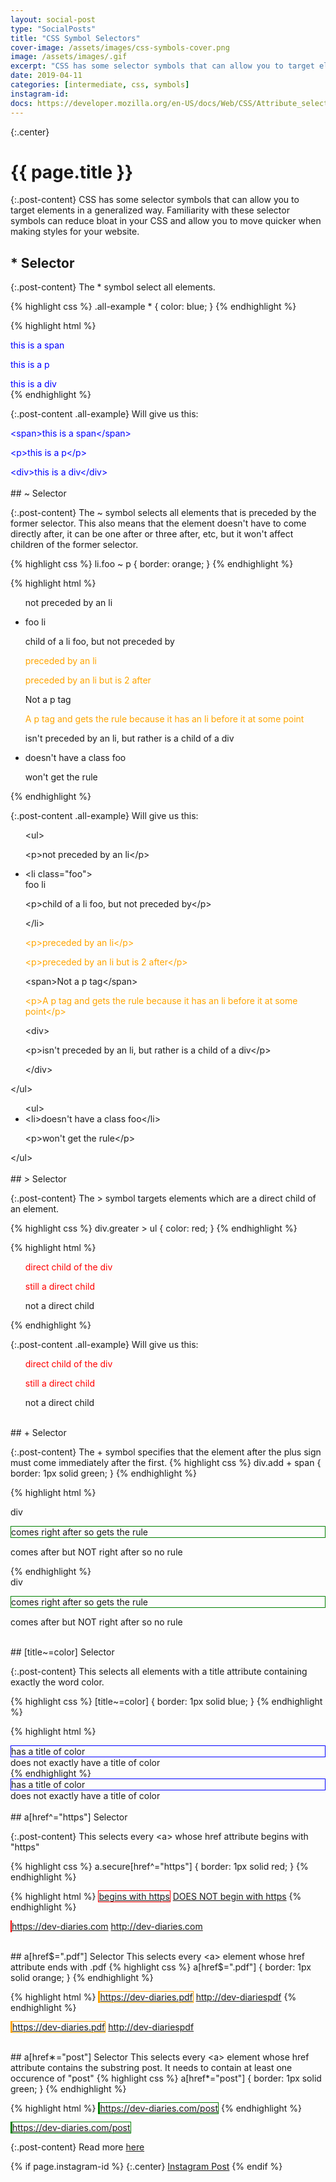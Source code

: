 ```yaml
---
layout: social-post
type: "SocialPosts"
title: "CSS Symbol Selectors"
cover-image: /assets/images/css-symbols-cover.png
image: /assets/images/.gif
excerpt: "CSS has some selector symbols that can allow you to target elements in a generalized way."
date: 2019-04-11
categories: [intermediate, css, symbols]
instagram-id: 
docs: https://developer.mozilla.org/en-US/docs/Web/CSS/Attribute_selectors
---
```

{:.center}
# {{ page.title }}

{:.post-content}
CSS has some selector symbols that can allow you to target elements in a generalized way.
Familiarity with these selector symbols can reduce bloat in your CSS and allow 
you to move quicker when making styles for your website. 

## * Selector

{:.post-content}
The * symbol select all elements.

{% highlight css %}
.all-example * {
    color: blue;
}
{% endhighlight %}

{% highlight html %}
<div class="all-example">
    <span>this is a span</span>
    <p>this is a p</p>
    <div>this is a div</div>
</div>
{% endhighlight %}

{:.post-content .all-example}
Will give us this:

<style>
.all-example * {
    color: blue;
}
</style>
<div class="all-example">
    <span>&lt;span&gt;this is a span&lt;/span&gt;</span>
    <p>&lt;p&gt;this is a p&lt;/p&gt;</p>
    <div>&lt;div&gt;this is a div&lt;/div&gt;</div>
</div>

<br>
## ~ Selector

{:.post-content}
The ~ symbol selects all elements that is preceded by the former selector. This also means
that the element doesn't have to come directly after, it can be one after or three after, etc, 
but it won't affect children of the former selector.

{% highlight css %}
li.foo ~ p {
    border: orange;
}
{% endhighlight %}

{% highlight html %}
<ul>
    <p>not preceded by an li</p>
    <li class="foo">
        foo li
        <p>child of a li foo, but not preceded by</p>
    </li>
    <p>preceded by an li</p>
    <p>preceded by an li but is 2 after</p>
    <span>Not a p tag</span>
    <p>A p tag and gets the rule because it has an li before it at some point</p>
    <div>
        <p>isn't preceded by an li, but rather is a child of a div</p>
    </div>
</ul>
<ul>
    <li>doesn't have a class foo</li>
    <p>won't get the rule</p>
</ul>
{% endhighlight %}

{:.post-content .all-example}
Will give us this:

<style>
li.foo ~ p {
    color: orange;
}
</style>
<div class="no-style">
<ul>&lt;ul&gt;
    <p>&lt;p&gt;not preceded by an li&lt;/p&gt;</p>
    <li class="foo">&lt;li class="foo"&gt;<br>
        foo li
        <p>&lt;p&gt;child of a li foo, but not preceded by&lt;/p&gt;</p>
    </li>&lt;/li&gt;
    <p>&lt;p&gt;preceded by an li&lt;/p&gt;</p>
    <p>&lt;p&gt;preceded by an li but is 2 after&lt;/p&gt;</p>
    <span>&lt;span&gt;Not a p tag&lt;/span&gt;</span>
    <p>&lt;p&gt;A p tag and gets the rule because it has an li before it at some point&lt;/p&gt;</p>
    <div>&lt;div&gt;
        <p>&lt;p&gt;isn't preceded by an li, but rather is a child of a div&lt;/p&gt;</p>
    </div>&lt;/div&gt;
</ul>&lt;/ul&gt;

<ul>&lt;ul&gt;
    <li>&lt;li&gt;doesn't have a class foo&lt;/li&gt;</li>
    <p>&lt;p&gt;won't get the rule&lt;/p&gt;</p>
</ul>&lt;/ul&gt;
</div>

<br>
## > Selector

{:.post-content}
The > symbol targets elements which are a direct child of an element.

{% highlight css %}
div.greater > ul {
    color: red;
}
{% endhighlight %}

{% highlight html %}
<div class="greater">
    <ul>direct child of the div</ul>
    <ul>still a direct child</ul>
</div>
<ul>not a direct child</ul>
{% endhighlight %}

{:.post-content .all-example}
Will give us this:

<style>
div.greater > ul {
    color: red;
}
</style>
<div class="greater">
    <ul>direct child of the div</ul>
    <ul>still a direct child</ul>
</div>
<ul>not a direct child</ul>

<br>
## + Selector

{:.post-content}
The + symbol specifies that the element after the plus sign must come immediately after the first.
{% highlight css %}
div.add + span {
    border: 1px solid green;
}
{% endhighlight %}

{% highlight html %}
<div class="add">div</div>
<p>comes right after so gets the rule</p>
<p>comes after but NOT right after so no rule</p>
{% endhighlight %}

<style>
div.add + p {
    border: 1px solid green;
}
</style>
<div class="add">div</div>
<p>comes right after so gets the rule</p>
<p>comes after but NOT right after so no rule</p>

<br>
## [title~=color] Selector

{:.post-content}
This selects all elements with a title attribute containing exactly the word color.

{% highlight css %}
[title~=color] {
    border: 1px solid blue;
}
{% endhighlight %}

{% highlight html %}
<div title="color">has a title of color</div>
<div title="some-color">does not exactly have a title of color</div>
{% endhighlight %}
<style>
[title~=color] {
    border: 1px solid blue;
}
</style>
<div title="color">has a title of color</div>
<div title="some-color">does not exactly have a title of color</div>

<br>
## a[href^="https"] Selector

{:.post-content}
This selects every &lt;a&gt; whose href attribute begins with "https"

{% highlight css %}
a.secure[href^="https"] {
    border: 1px solid red;
}
{% endhighlight %}

{% highlight html %}
<a class="secure" href="https://dev-diaries.com" target="_blank">begins with https</a>
<a class="secure" href="http://dev-diaries.com" target="_blank">DOES NOT begin with https</a>
{% endhighlight %}
<style>
a.secure[href^="https"] {
    border: 1px solid red;
}
</style>
<a class="secure" href="https://dev-diaries.com" target="_blank">https://dev-diaries.com</a>
<a class="secure" href="http://dev-diaries.com" target="_blank">http://dev-diaries.com</a>

<br>
## a[href$=".pdf"] Selector
This selects every &lt;a&gt; element whose href attribute ends with .pdf
{% highlight css %}
a[href$=".pdf"] {
    border: 1px solid orange;
}
{% endhighlight %}

{% highlight html %}
<a href="https://dev-diaries.pdf" target="_blank">https://dev-diaries.pdf</a>
<a href="http://dev-diariespdf" target="_blank">http://dev-diariespdf</a>
{% endhighlight %}
<style>
a[href$=".pdf"] {
    border: 1px solid orange;
}
</style>
<a href="https://dev-diaries.pdf" target="_blank">https://dev-diaries.pdf</a>
<a href="http://dev-diariespdf" target="_blank">http://dev-diariespdf</a>

<br>
## a[href&lowast;="post"] Selector
This selects every &lt;a&gt; element whose href attribute contains the 
substring post. It needs to contain at least one occurence of "post"
{% highlight css %}
a[href*="post"] {
    border: 1px solid green;
}
{% endhighlight %}

{% highlight html %}
<a href="https://dev-diaries.com/post" target="_blank">https://dev-diaries.com/post</a>
{% endhighlight %}
<style>
a[href*="post"] {
    border: 1px solid green;
}
</style>
<a href="https://dev-diaries.com/post" target="_blank">https://dev-diaries.com/post</a>


{:.post-content}
Read more <a href="{{page.docs}}" target="_blank">here</a>

{% if page.instagram-id %}
{:.center}
<a class="insta-link" href="https://www.instagram.com/p/{{page.instagram-id}}" target="_blank">Instagram Post</a>
{% endif %}
